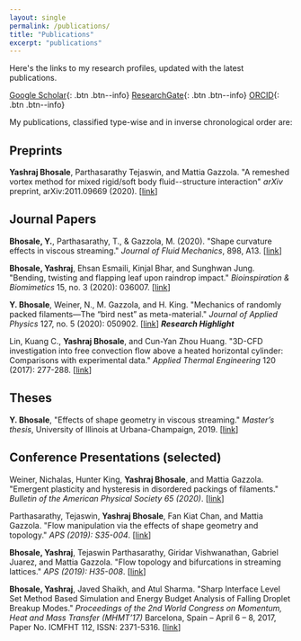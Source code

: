 ```yaml
---
layout: single
permalink: /publications/
title: "Publications"
excerpt: "publications"
---
```

Here's the links to my research profiles, updated with the latest publications. 

[Google Scholar](https://scholar.google.com/citations?user=_yb-ZGYAAAAJ&hl=en&oi=ao){: .btn .btn--info}
[ResearchGate](https://www.researchgate.net/profile/Yashraj_Bhosale2){: .btn .btn--info}
[ORCID](https://orcid.org/0000-0003-3424-8998){: .btn .btn--info}

My publications, classified type-wise and in inverse chronological order are:

## Preprints

**Yashraj Bhosale**, Parthasarathy Tejaswin, and Mattia Gazzola.
"A remeshed vortex method for mixed rigid/soft body fluid--structure interaction"
*arXiv* preprint, arXiv:2011.09669 (2020).
[[link](https://arxiv.org/pdf/2011.09669.pdf)]

## Journal Papers

**Bhosale, Y.**, Parthasarathy, T., & Gazzola, M. (2020).
"Shape curvature effects in viscous streaming."
*Journal of Fluid Mechanics*, 898, A13.
[[link](/assets/paps/curv.pdf)]

**Bhosale, Yashraj**, Ehsan Esmaili, Kinjal Bhar, and Sunghwan Jung.
"Bending, twisting and flapping leaf upon raindrop impact."
*Bioinspiration & Biomimetics* 15, no. 3 (2020): 036007.
[[link](/assets/paps/leaf.pdf)]

**Y. Bhosale**, Weiner, N., M. Gazzola, and H. King.
"Mechanics of randomly packed filaments—The “bird nest” as meta-material."
*Journal of Applied Physics* 127, no. 5 (2020): 050902.
[[link](/assets/paps/nest.pdf)] ***Research Highlight***

Lin, Kuang C., **Yashraj Bhosale**, and Cun-Yan Zhou Huang. "3D-CFD investigation into free
convection flow above a heated horizontal cylinder: Comparisons with experimental data."
*Applied Thermal Engineering* 120 (2017): 277-288.
[[link](/assets/paps/plume.pdf)]

## Theses

**Y. Bhosale**, "Effects of shape geometry in viscous streaming." *Master’s thesis*,
University of Illinois at Urbana-Champaign, 2019.
[[link](https://www.ideals.illinois.edu/handle/2142/106498)]

## Conference Presentations (selected)

Weiner, Nichalas, Hunter King, **Yashraj Bhosale**, and Mattia Gazzola. 
"Emergent plasticity and hysteresis in disordered packings of filaments." 
*Bulletin of the American Physical Society 65 (2020)*.
[[link](http://meetings.aps.org/Meeting/MAR20/Session/F25.5)]

Parthasarathy, Tejaswin, **Yashraj Bhosale**, Fan Kiat Chan, and Mattia Gazzola.
"Flow manipulation via the effects of shape geometry and topology."
*APS (2019): S35-004*.
[[link](https://ui.adsabs.harvard.edu/abs/2019APS..DFDS35004P/abstract)]

**Bhosale, Yashraj**, Tejaswin Parthasarathy, Giridar Vishwanathan, Gabriel Juarez,
and Mattia Gazzola. "Flow topology and bifurcations in streaming lattices."
*APS (2019): H35-008*.
[[link](https://ui.adsabs.harvard.edu/abs/2019APS..DFDH35008B/abstract)]

**Bhosale, Yashraj**, Javed Shaikh, and Atul Sharma. "Sharp Interface Level Set Method 
Based Simulation and Energy Budget Analysis of Falling Droplet Breakup Modes."
*Proceedings of the 2nd World Congress on Momentum, Heat and Mass Transfer (MHMT’17)*
Barcelona, Spain – April 6 – 8, 2017, Paper No. ICMFHT 112, ISSN: 2371-5316.
[[link](https://avestia.com/MHMT2017_Proceedings/files/paper/ICMFHT/ICMFHT_112.pdf)]

